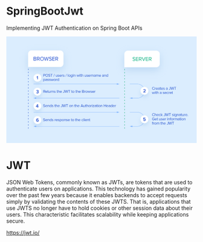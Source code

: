 # SpringBootJwt
Implementing JWT Authentication on Spring Boot APIs


![img](https://raw.githubusercontent.com/GharbiAyoub/SpringBootJwt/master/JWT.png)

# JWT
JSON Web Tokens, commonly known as JWTs, are tokens that are used to authenticate users on applications. This technology has gained popularity over the past few years because it enables backends to accept requests simply by validating the contents of these JWTS. That is, applications that use JWTS no longer have to hold cookies or other session data about their users. This characteristic facilitates scalability while keeping applications secure.

https://jwt.io/
